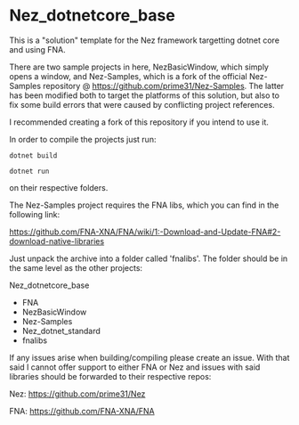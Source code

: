 # Nez_dotnetcore_base

  This is a "solution" template for the Nez framework targetting dotnet core and using FNA.

  There are two sample projects in here, NezBasicWindow, which simply opens a window, and Nez-Samples, which is a fork
of the official Nez-Samples repository @ https://github.com/prime31/Nez-Samples. The latter has been modified both to target
the platforms of this solution, but also to fix some build errors that were caused by conflicting project references.

I recommended creating a fork of this repository if you intend to use it.

  In order to compile the projects just run:

`
dotnet build
`

`
dotnet run
`

on their respective folders.

The Nez-Samples project requires the FNA libs, which you can find in the following link:

https://github.com/FNA-XNA/FNA/wiki/1:-Download-and-Update-FNA#2-download-native-libraries

Just unpack the archive into a folder called 'fnalibs'. The folder should be in the same level as the other projects:

Nez_dotnetcore_base
- FNA
- NezBasicWindow
- Nez-Samples
- Nez_dotnet_standard
- fnalibs

If any issues arise when building/compiling please create an issue. With that said I cannot offer support to either FNA or Nez
and issues with said libraries should be forwarded to their respective repos:

Nez: https://github.com/prime31/Nez

FNA: https://github.com/FNA-XNA/FNA

